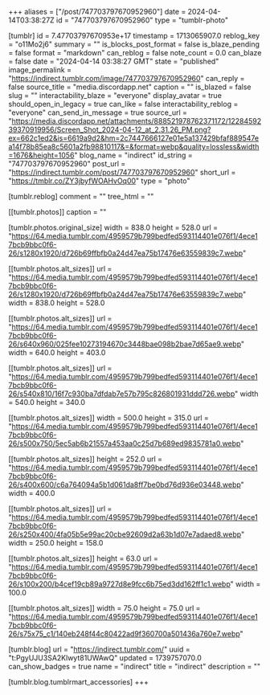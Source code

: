 +++
aliases = ["/post/747703797670952960"]
date = 2024-04-14T03:38:27Z
id = "747703797670952960"
type = "tumblr-photo"

[tumblr]
id = 7.47703797670953e+17
timestamp = 1713065907.0
reblog_key = "o11Mo2j6"
summary = ""
is_blocks_post_format = false
is_blaze_pending = false
format = "markdown"
can_reblog = false
note_count = 0.0
can_blaze = false
date = "2024-04-14 03:38:27 GMT"
state = "published"
image_permalink = "https://indirect.tumblr.com/image/747703797670952960"
can_reply = false
source_title = "media.discordapp.net"
caption = ""
is_blazed = false
slug = ""
interactability_blaze = "everyone"
display_avatar = true
should_open_in_legacy = true
can_like = false
interactability_reblog = "everyone"
can_send_in_message = true
source_url = "https://media.discordapp.net/attachments/888521978762371172/1228459239370919956/Screen_Shot_2024-04-12_at_2.31.26_PM.png?ex=662c1ed2&is=6619a9d2&hm=2c7447666127e01e5a137429bfaf889547ea14f78b85ea8c5601a2fb98810117&=&format=webp&quality=lossless&width=1676&height=1056"
blog_name = "indirect"
id_string = "747703797670952960"
post_url = "https://indirect.tumblr.com/post/747703797670952960"
short_url = "https://tmblr.co/ZY3jbyfWOAHvOq00"
type = "photo"

[tumblr.reblog]
comment = ""
tree_html = ""

[[tumblr.photos]]
caption = ""

[tumblr.photos.original_size]
width = 838.0
height = 528.0
url = "https://64.media.tumblr.com/4959579b799bedfed593114401e076f1/4ece17bcb9bbc0f6-26/s1280x1920/d726b69ffbfb0a24d47ea75b17476e63559839c7.webp"

[[tumblr.photos.alt_sizes]]
url = "https://64.media.tumblr.com/4959579b799bedfed593114401e076f1/4ece17bcb9bbc0f6-26/s1280x1920/d726b69ffbfb0a24d47ea75b17476e63559839c7.webp"
width = 838.0
height = 528.0

[[tumblr.photos.alt_sizes]]
url = "https://64.media.tumblr.com/4959579b799bedfed593114401e076f1/4ece17bcb9bbc0f6-26/s640x960/025fee10273194670c3448bae098b2bae7d65ae9.webp"
width = 640.0
height = 403.0

[[tumblr.photos.alt_sizes]]
url = "https://64.media.tumblr.com/4959579b799bedfed593114401e076f1/4ece17bcb9bbc0f6-26/s540x810/16f7c930ba7dfdab7e57b795c826801931ddd726.webp"
width = 540.0
height = 340.0

[[tumblr.photos.alt_sizes]]
width = 500.0
height = 315.0
url = "https://64.media.tumblr.com/4959579b799bedfed593114401e076f1/4ece17bcb9bbc0f6-26/s500x750/5ec5ab6b21557a453aa0c25d7b689ed9835781a0.webp"

[[tumblr.photos.alt_sizes]]
height = 252.0
url = "https://64.media.tumblr.com/4959579b799bedfed593114401e076f1/4ece17bcb9bbc0f6-26/s400x600/c6a764094a5b1d061da8ff7be0bd76d936e03448.webp"
width = 400.0

[[tumblr.photos.alt_sizes]]
url = "https://64.media.tumblr.com/4959579b799bedfed593114401e076f1/4ece17bcb9bbc0f6-26/s250x400/4fa05b5e99ac20cbe92609d2a63b1d07e7adaed8.webp"
width = 250.0
height = 158.0

[[tumblr.photos.alt_sizes]]
height = 63.0
url = "https://64.media.tumblr.com/4959579b799bedfed593114401e076f1/4ece17bcb9bbc0f6-26/s100x200/b4cef19cb89a9727d8e9fcc6b75ed3dd162ff1c1.webp"
width = 100.0

[[tumblr.photos.alt_sizes]]
width = 75.0
height = 75.0
url = "https://64.media.tumblr.com/4959579b799bedfed593114401e076f1/4ece17bcb9bbc0f6-26/s75x75_c1/140eb248f44c80422ad9f360700a501436a760e7.webp"

[tumblr.blog]
url = "https://indirect.tumblr.com/"
uuid = "t:PgyUJU3SA2Klwyt81UWAwQ"
updated = 1739757070.0
can_show_badges = true
name = "indirect"
title = "indirect"
description = ""

[tumblr.blog.tumblrmart_accessories]
+++
